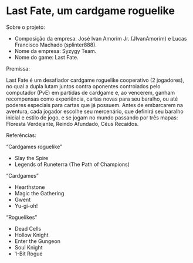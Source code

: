 # Last Fate, um cardgame roguelike

Sobre o projeto:

- Composição da empresa: José Ivan Amorim Jr. (JIvanAmorim) e Lucas Francisco Machado (splinter888).
- Nome da empresa: Syzygy Team.
- Nome do game: Last Fate.

Premissa:

Last Fate é um desafiador cardgame roguelike cooperativo (2 jogadores), no qual a dupla lutam juntos contra oponentes controlados pelo computador (PvE) em partidas de cardgame e, ao vencerem, ganham recompensas como experiência, cartas novas para seu baralho, ou até poderes especiais para cartas que já possuem. Antes de embarcarem na aventura, cada jogador escolhe seu mercenário, que definirá seu baralho inicial e estilo de jogo, e se jogam no mundo passando por três mapas: Floresta Verdejante, Reindo Afundado, Céus Recaídos.

Referências:

“Cardgames roguelike”
- Slay the Spire
- Legends of Runeterra (The Path of Champions)

“Cardgames”
- Hearthstone
- Magic the Gathering
- Gwent
- Yu-gi-oh!

“Roguelikes”
- Dead Cells
- Hollow Knight
- Enter the Gungeon
- Soul Knight
- 1-Bit Rogue
